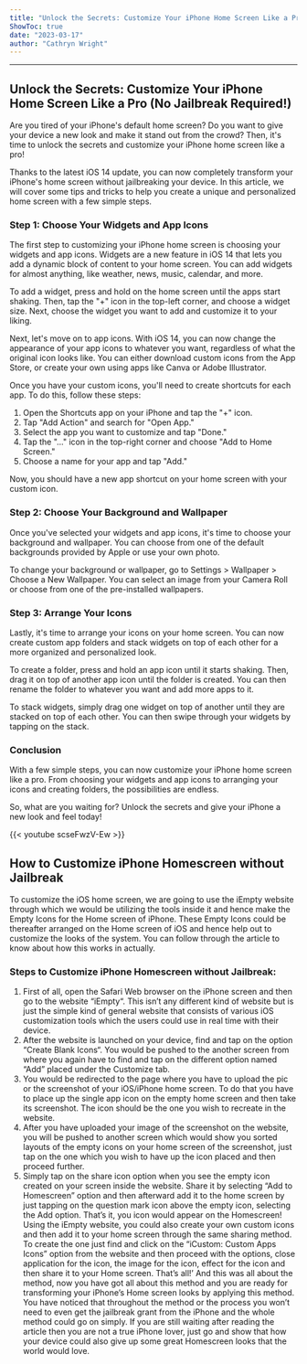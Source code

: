 ```yaml
---
title: "Unlock the Secrets: Customize Your iPhone Home Screen Like a Pro (No Jailbreak Required!)"
ShowToc: true 
date: "2023-03-17"
author: "Cathryn Wright"
---
```

*****
## Unlock the Secrets: Customize Your iPhone Home Screen Like a Pro (No Jailbreak Required!)

Are you tired of your iPhone's default home screen? Do you want to give your device a new look and make it stand out from the crowd? Then, it's time to unlock the secrets and customize your iPhone home screen like a pro!

Thanks to the latest iOS 14 update, you can now completely transform your iPhone's home screen without jailbreaking your device. In this article, we will cover some tips and tricks to help you create a unique and personalized home screen with a few simple steps.

### Step 1: Choose Your Widgets and App Icons

The first step to customizing your iPhone home screen is choosing your widgets and app icons. Widgets are a new feature in iOS 14 that lets you add a dynamic block of content to your home screen. You can add widgets for almost anything, like weather, news, music, calendar, and more.

To add a widget, press and hold on the home screen until the apps start shaking. Then, tap the "+" icon in the top-left corner, and choose a widget size. Next, choose the widget you want to add and customize it to your liking.

Next, let's move on to app icons. With iOS 14, you can now change the appearance of your app icons to whatever you want, regardless of what the original icon looks like. You can either download custom icons from the App Store, or create your own using apps like Canva or Adobe Illustrator.

Once you have your custom icons, you'll need to create shortcuts for each app. To do this, follow these steps:

1. Open the Shortcuts app on your iPhone and tap the "+" icon.
2. Tap "Add Action" and search for "Open App."
3. Select the app you want to customize and tap "Done."
4. Tap the "..." icon in the top-right corner and choose "Add to Home Screen."
5. Choose a name for your app and tap "Add."

Now, you should have a new app shortcut on your home screen with your custom icon.

### Step 2: Choose Your Background and Wallpaper

Once you've selected your widgets and app icons, it's time to choose your background and wallpaper. You can choose from one of the default backgrounds provided by Apple or use your own photo.

To change your background or wallpaper, go to Settings > Wallpaper > Choose a New Wallpaper. You can select an image from your Camera Roll or choose from one of the pre-installed wallpapers.

### Step 3: Arrange Your Icons

Lastly, it's time to arrange your icons on your home screen. You can now create custom app folders and stack widgets on top of each other for a more organized and personalized look.

To create a folder, press and hold an app icon until it starts shaking. Then, drag it on top of another app icon until the folder is created. You can then rename the folder to whatever you want and add more apps to it.

To stack widgets, simply drag one widget on top of another until they are stacked on top of each other. You can then swipe through your widgets by tapping on the stack.

### Conclusion

With a few simple steps, you can now customize your iPhone home screen like a pro. From choosing your widgets and app icons to arranging your icons and creating folders, the possibilities are endless.

So, what are you waiting for? Unlock the secrets and give your iPhone a new look and feel today!

{{< youtube scseFwzV-Ew >}} 



## How to Customize iPhone Homescreen without Jailbreak


To customize the iOS home screen, we are going to use the iEmpty website through which we would be utilizing the tools inside it and hence make the Empty Icons for the Home screen of iPhone. These Empty Icons could be thereafter arranged on the Home screen of iOS and hence help out to customize the looks of the system. You can follow through the article to know about how this works in actually.

 
### Steps to Customize iPhone Homescreen without Jailbreak:


1. First of all, open the Safari Web browser on the iPhone screen and then go to the website “iEmpty“. This isn’t any different kind of website but is just the simple kind of general website that consists of various iOS customization tools which the users could use in real time with their device.
2. After the website is launched on your device, find and tap on the option “Create Blank Icons“. You would be pushed to the another screen from where you again have to find and tap on the different option named “Add” placed under the Customize tab.
3. You would be redirected to the page where you have to upload the pic or the screenshot of your iOS/iPhone home screen. To do that you have to place up the single app icon on the empty home screen and then take its screenshot. The icon should be the one you wish to recreate in the website.
4. After you have uploaded your image of the screenshot on the website, you will be pushed to another screen which would show you sorted layouts of the empty icons on your home screen of the screenshot, just tap on the one which you wish to have up the icon placed and then proceed further.
5. Simply tap on the share icon option when you see the empty icon created on your screen inside the website. Share it by selecting “Add to Homescreen” option and then afterward add it to the home screen by just tapping on the question mark icon above the empty icon, selecting the Add option. That’s it, you icon would appear on the Homescreen!
Using the iEmpty website, you could also create your own custom icons and then add it to your home screen through the same sharing method. To create the one just find and click on the “iCustom: Custom Apps Icons” option from the website and then proceed with the options, close application for the icon, the image for the icon, effect for the icon and then share it to your Home screen. That’s all!’
And this was all about the method, now you have got all about this method and you are ready for transforming your iPhone’s Home screen looks by applying this method. You have noticed that throughout the method or the process you won’t need to even get the jailbreak grant from the iPhone and the whole method could go on simply. If you are still waiting after reading the article then you are not a true iPhone lover, just go and show that how your device could also give up some great Homescreen looks that the world would love.




